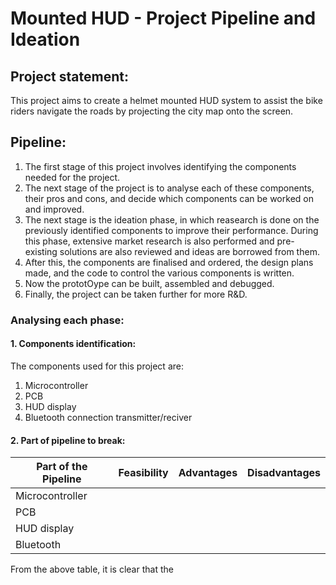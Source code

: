 # Mounted HUD - Project Pipeline and Ideation

## Project statement:

This project aims to create a helmet mounted HUD system to assist the bike riders navigate the roads by projecting the city map onto the screen. 


## Pipeline:
1. The first stage of this project involves identifying the components needed for the project.
2. The next stage of the project is to analyse each of these components, their pros and cons, and decide which components can be worked on and improved. 
3. The next stage is the ideation phase, in which reasearch is done on the previously identified components to improve their performance. During this phase, extensive market research is also performed and pre-existing solutions are also reviewed and ideas are borrowed from them. 
4. After this, the components are finalised and ordered, the design plans made, and the code to control the various components is written. 
5. Now the prototOype can be built, assembled and debugged.
6. Finally, the project can be taken further for more R&D.

### Analysing each phase:
#### 1. Components identification:
The components used for this project are:
1. Microcontroller
2. PCB
3. HUD display
4. Bluetooth connection transmitter/reciver

#### 2. Part of pipeline to break:

|Part of the Pipeline | Feasibility | Advantages | Disadvantages |
| --- | --- | --- | --- |
|Microcontroller||||
|PCB||||
|HUD display||||
|Bluetooth||||

From the above table, it is clear that the 
